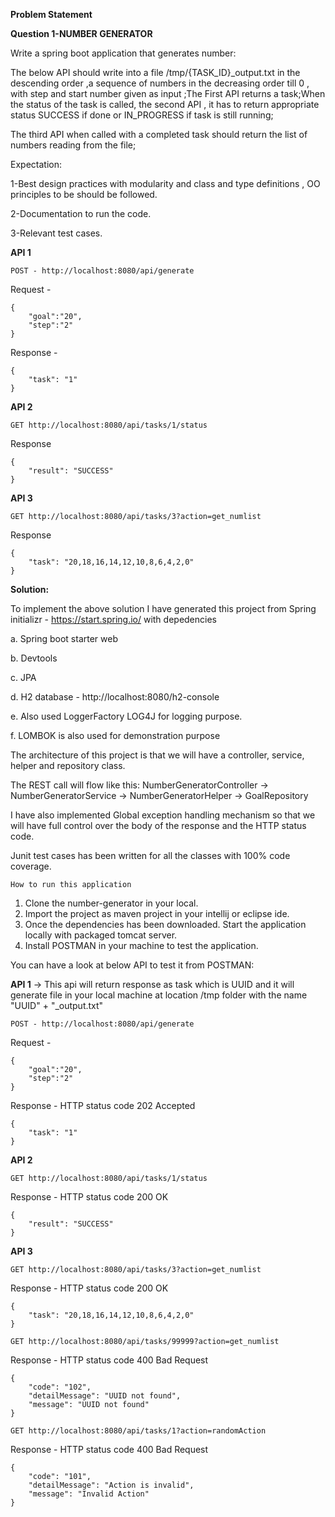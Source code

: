 **Problem Statement**

**Question 1-NUMBER GENERATOR**

Write a spring boot application that generates number:

The below API should write into a file /tmp/{TASK_ID}_output.txt in the descending order  ,a sequence of numbers in the decreasing order till 0 , with step and start number given  as input  ;The First API returns a task;When the status of the task is called, the second API , it has to return appropriate status SUCCESS if done or IN_PROGRESS if task is still running;

The third API when called with a completed task should return the list of numbers reading from the file;

 

Expectation:

1-Best design practices with modularity and class and type definitions , OO principles to be should be followed.

2-Documentation to run the code.

3-Relevant test cases.

**API 1**

```POST - http://localhost:8080/api/generate```

Request - 
```
{
    "goal":"20",
    "step":"2"
}
```
Response -
```
{
    "task": "1"
}
```

**API 2**

```GET http://localhost:8080/api/tasks/1/status```

Response
```
{
    "result": "SUCCESS"
}
```

**API 3**

```GET http://localhost:8080/api/tasks/3?action=get_numlist```

Response

```
{
    "task": "20,18,16,14,12,10,8,6,4,2,0"
}
```

**Solution:**

To implement the above solution I have generated this project from Spring initializr - https://start.spring.io/ with depedencies

a. Spring boot starter web

b. Devtools

c. JPA

d. H2 database - http://localhost:8080/h2-console

e. Also used LoggerFactory LOG4J for logging purpose.

f. LOMBOK is also used for demonstration purpose


The architecture of this project is that we will have a controller, service, helper and repository class.

The REST call will flow like this: NumberGeneratorController -> NumberGeneratorService -> NumberGeneratorHelper -> GoalRepository

I have also implemented Global exception handling mechanism so that we will have full control over the body of the response and the HTTP status code.

Junit test cases has been written for all the classes with 100% code coverage.

```How to run this application```

1. Clone the number-generator in your local.
2. Import the project as maven project in your intellij or eclipse ide.
3. Once the dependencies has been downloaded. Start the application locally with packaged tomcat server.
4. Install POSTMAN in your machine to test the application.

You can have a look at below API to test it from POSTMAN:

**API 1** -> This api will return response as task which is UUID and it will generate file in your local machine at 
location /tmp folder with the name "UUID" + "_output.txt"

```POST - http://localhost:8080/api/generate```

Request - 
```
{
    "goal":"20",
    "step":"2"
}
```
Response - HTTP status code 202 Accepted
```
{
    "task": "1"
}
```

**API 2**

```GET http://localhost:8080/api/tasks/1/status```

Response - HTTP status code 200 OK
```
{
    "result": "SUCCESS"
}
```

**API 3**

```GET http://localhost:8080/api/tasks/3?action=get_numlist```

Response - HTTP status code 200 OK

```
{
    "task": "20,18,16,14,12,10,8,6,4,2,0"
}
```

```GET http://localhost:8080/api/tasks/99999?action=get_numlist```

Response - HTTP status code 400 Bad Request

```
{
    "code": "102",
    "detailMessage": "UUID not found",
    "message": "UUID not found"
}
```

```GET http://localhost:8080/api/tasks/1?action=randomAction```

Response - HTTP status code 400 Bad Request

```
{
    "code": "101",
    "detailMessage": "Action is invalid",
    "message": "Invalid Action"
}
```
